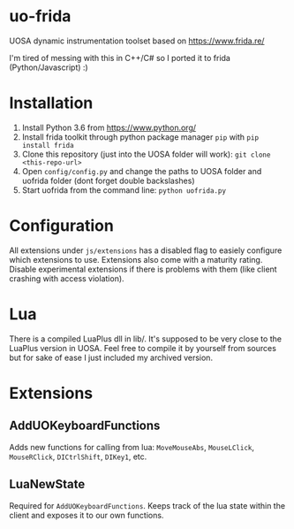 # uo-frida

UOSA dynamic instrumentation toolset based on https://www.frida.re/

I'm tired of messing with this in C++/C# so I ported it to frida (Python/Javascript) :)

# Installation

1. Install Python 3.6 from https://www.python.org/
1. Install frida toolkit through python package manager `pip` with `pip install frida`
1. Clone this repository (just into the UOSA folder will work): `git clone <this-repo-url>`
1. Open `config/config.py` and change the paths to UOSA folder and uofrida folder (dont forget double backslashes)
1. Start uofrida from the command line: `python uofrida.py`

# Configuration

All extensions under `js/extensions` has a disabled flag to easiely configure which extensions to use. Extensions also come with a maturity rating. Disable experimental extensions if there is problems with them (like client crashing with access violation).

# Lua

There is a compiled LuaPlus dll in lib/. It's supposed to be very close to the LuaPlus version in UOSA. Feel free to compile it by yourself from sources but for sake of ease I just included my archived version.

# Extensions

## AddUOKeyboardFunctions

Adds new functions for calling from lua: `MoveMouseAbs`, `MouseLClick`, `MouseRClick`, `DICtrlShift`, `DIKey1`, etc.

## LuaNewState

Required for `AddUOKeyboardFunctions`. Keeps track of the lua state within the client and exposes it to our own functions. 